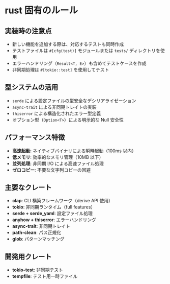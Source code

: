 # rust 固有のルール

## 実装時の注意点

- 新しい機能を追加する際は、対応するテストも同時作成
- テストファイルは `#[cfg(test)]` モジュールまたは `tests/` ディレクトリを使用
- エラーハンドリング（`Result<T, E>`）も含めてテストケースを作成
- 非同期処理は `#[tokio::test]` を使用してテスト

## 型システムの活用

- `serde` による設定ファイルの型安全なデシリアライゼーション
- `async-trait` による非同期トレイトの実装
- `thiserror` による構造化されたエラー型定義
- オプション型（`Option<T>`）による明示的な Null 安全性

## パフォーマンス特徴

- **高速起動**: ネイティブバイナリによる瞬時起動（100ms 以内）
- **低メモリ**: 効率的なメモリ管理（10MB 以下）
- **並列処理**: 非同期 I/O による高速ファイル処理
- **ゼロコピー**: 不要な文字列コピーの回避

## 主要なクレート

- **clap**: CLI 構築フレームワーク（derive API 使用）
- **tokio**: 非同期ランタイム（full features）
- **serde + serde_yaml**: 設定ファイル処理
- **anyhow + thiserror**: エラーハンドリング
- **async-trait**: 非同期トレイト
- **path-clean**: パス正規化
- **glob**: パターンマッチング

## 開発用クレート

- **tokio-test**: 非同期テスト
- **tempfile**: テスト用一時ファイル

